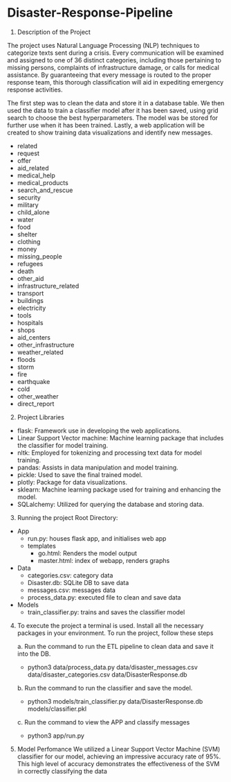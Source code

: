 # Disaster-Response-Pipeline

1) Description of the Project

The project uses Natural Language Processing (NLP) techniques to categorize texts sent during a crisis. Every communication will be examined and assigned to one of 36 distinct categories, including those pertaining to missing persons, complaints of infrastructure damage, or calls for medical assistance. By guaranteeing that every message is routed to the proper response team, this thorough classification will aid in expediting emergency response activities.

The first step was to clean the data and store it in a database table. We then used the data to train a classifier model after it has been saved, using grid search to choose the best hyperparameters. The model was be stored for further use when it has been trained. Lastly, a web application will be created to show training data visualizations and identify new messages.

- related
- request
- offer
- aid_related
- medical_help
- medical_products
- search_and_rescue
- security
- military
- child_alone
- water
- food
- shelter
- clothing
- money
- missing_people
- refugees
- death
- other_aid
- infrastructure_related
- transport
- buildings
- electricity
- tools
- hospitals
- shops
- aid_centers
- other_infrastructure
- weather_related
- floods
- storm
- fire
- earthquake
- cold
- other_weather
- direct_report

2) Project Libraries
 - flask: Framework use in developing the web applications.
 - Linear Support Vector machine: Machine learning package that includes the classifier for model training.
 - nltk: Employed for tokenizing and processing text data for model training.
 - pandas: Assists in data manipulation and model training.
 - pickle: Used to save the final trained model.
 - plotly: Package for data visualizations.
 - sklearn: Machine learning package used for training and enhancing the model.
 - SQLalchemy: Utilized for querying the database and storing data.

3) Running the project
Root Directory:
 - App
   - run.py: houses flask app, and initialises web app
   - templates
      - go.html: Renders the model output
      - master.html: index of webapp, renders graphs
 - Data
   - categories.csv: category data
   - Disaster.db: SQLite DB to save data
   - messages.csv: messages data
   - process_data.py: executed file to clean and save data
 - Models
   - train_classifier.py: trains and saves the classifier model
  
4) To execute the project a terminal is used. Install all the necessary packages in your environment. To run the project, follow these steps
 
   a. Run the command to run the ETL pipeline to clean data and save it into the DB.
 
     - python3 data/process_data.py data/disaster_messages.csv data/disaster_categories.csv data/DisasterResponse.db
 
   b. Run the command to run the classifier and save the model.
 
     - python3 models/train_classifier.py data/DisasterResponse.db models/classifier.pkl

   c. Run the command to view the APP and classify messages

     - python3 app/run.py 

5) Model Perfomance
We utilized a Linear Support Vector Machine (SVM) classifier for our model, achieving an impressive accuracy rate of 95%. This high level of accuracy demonstrates the effectiveness of the SVM in correctly classifying the data


       
